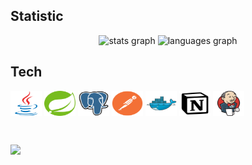 ## Statistic
<div align="center">
  <img src="https://github-readme-stats.vercel.app/api?username=BrunoJCosta&hide_title=false&hide_rank=false&show_icons=true&include_all_commits=true&count_private=true&disable_animations=false&theme=algolia&locale=en&hide_border=false&order=1" height="150" alt="stats graph" />
   <img src="https://github-readme-stats.vercel.app/api/top-langs?username=BrunoJCosta&locale=en&hide_title=false&layout=compact&card_width=320&langs_count=5&theme=algolia&hide_border=false&order=2" height="150" alt="languages graph" />
</div>

## Tech
<div style="display: inline_block">
  <img align="center" alt="Bruno-Java" height="40" width="50" src="https://github.com/devicons/devicon/blob/master/icons/java/java-original.svg">
  <img align="center" alt="Bruno-Spring" height="40" width="50" src="https://github.com/devicons/devicon/blob/master/icons/spring/spring-original.svg">
  <img align="center" alt="Bruno-PostgresSQL" height="40" width="50" src="https://github.com/devicons/devicon/blob/master/icons/postgresql/postgresql-original.svg">
  <img align="center" alt="Bruno-Postman" height="40" width="50" src="https://github.com/devicons/devicon/blob/master/icons/postman/postman-original.svg">
  <img align="center" alt="Bruno-Docker" height="40" width="50" src="https://raw.githubusercontent.com/devicons/devicon/master/icons/docker/docker-original.svg">
  <img align="center" alt="Bruno-Notion" height="40" width="50" src="https://github.com/devicons/devicon/blob/master/icons/notion/notion-original.svg">
  <img align="center" alt="Bruno-jenkins" height="40" width="50" src="https://github.com/devicons/devicon/blob/master/icons/jenkins/jenkins-original.svg">
</div> <br>

## 
<div> 
  <a href="https://www.linkedin.com/in/bruno-jereissati-3b3521140/" target="_blank"><img src="https://img.shields.io/badge/-LinkedIn-%230077B5?style=for-the-badge&logo=linkedin&logoColor=white" target="_blank"></a> 
</div>

